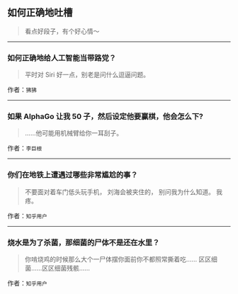 ## 如何正确地吐槽

> 看点好段子，有个好心情～


 
---

### 如何正确地给人工智能当带路党？

> 平时对 Siri 好一点，别老是问什么逗逼问题。


作者：`狒狒`

---

### 如果 AlphaGo 让我 50 子，然后设定他要赢棋，他会怎么下?

> ……他可能用机械臂给你一耳刮子。


作者：`李巨根`

---

### 你们在地铁上遭遇过哪些非常尴尬的事？

> 不要面对着车门低头玩手机，
> 刘海会被夹住的，
> 别问我为什么知道。
> 我疼。


作者：`知乎用户`

---

### 烧水是为了杀菌，那细菌的尸体不是还在水里？

> 你啃烧鸡的时候那么大个一尸体摆你面前你不都照常撕着吃……
> 区区细菌……区区细菌残骸……


作者：`知乎用户`